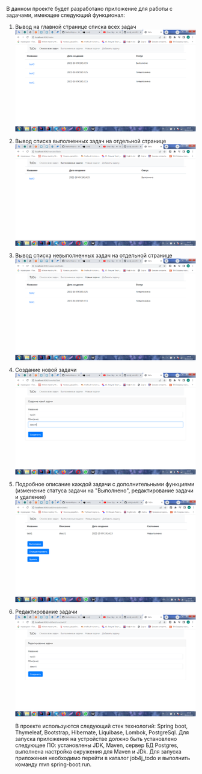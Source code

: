 В данном проекте будет разработано приложение для работы с задачами, имеющее следующий функционал:

1. Вывод на главной странице списка всех задач
   ![img_3.png](images/img_3.png)
2. Вывод списка выполненных задач на отдельной странице
   ![img_4.png](images/img_4.png)
3. Вывод списка невыполненных задач на отдельной странице
   ![img_5.png](images/img_5.png)
4. Создание новой задачи
   ![img_6.png](images/img_6.png)
5. Подробное описание каждой задачи с дополнительными функциями (изменение статуса задачи
   на "Выполнено", редактирование задачи и удаление)
   ![img_9.png](images/img_9.png)
6. Редактирование задачи
   ![img_8.png](images/img_8.png)

   В проекте используются следующий стек технологий:
   Spring boot, Thymeleaf, Bootstrap, Hibernate, Liquibase, Lombok, PostgreSql.
   Для запуска приложения на устройстве должно быть установлено следующее ПО:
   установлены JDK, Maven, сервер БД Postgres, выполнена настройка окружения для Maven и JDk.
   Для запуска приложения необходимо перейти в каталог job4j_todo
   и выполнить команду mvn spring-boot:run.